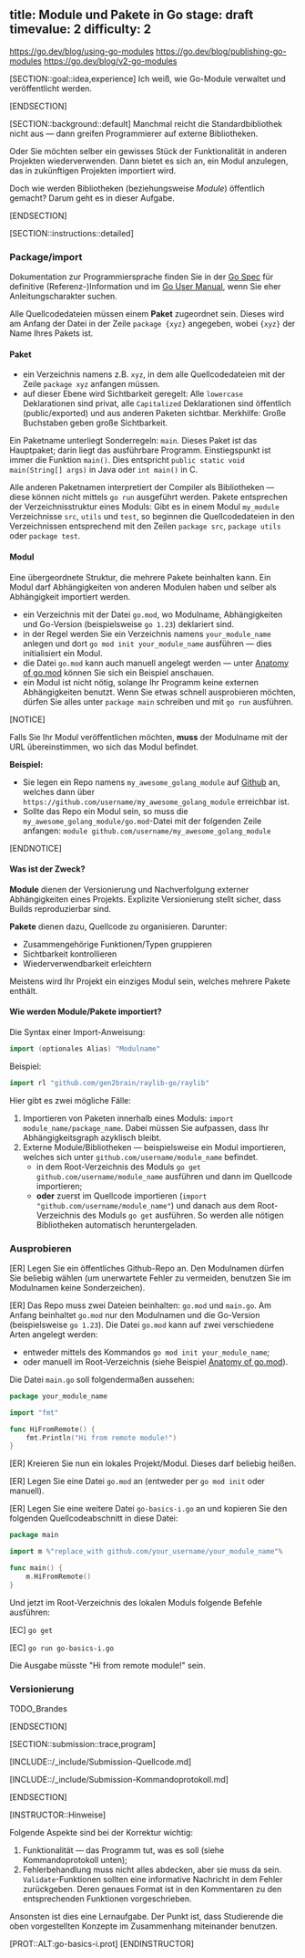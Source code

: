title: Module und Pakete in Go
stage: draft
timevalue: 2
difficulty: 2
---

https://go.dev/blog/using-go-modules
https://go.dev/blog/publishing-go-modules
https://go.dev/blog/v2-go-modules

[SECTION::goal::idea,experience]
Ich weiß, wie Go-Module verwaltet und veröffentlicht werden.

[ENDSECTION]

[SECTION::background::default]
Manchmal reicht die Standardbibliothek nicht aus — dann greifen Programmierer auf externe Bibliotheken.

Oder Sie möchten selber ein gewisses Stück der Funktionalität in anderen Projekten wiederverwenden. 
Dann bietet es sich an, ein Modul anzulegen, das in zukünftigen Projekten importiert wird.

Doch wie werden Bibliotheken (beziehungsweise _Module_) öffentlich gemacht? Darum geht es in dieser Aufgabe.


[ENDSECTION]

[SECTION::instructions::detailed]

### Package/import

Dokumentation zur Programmiersprache finden Sie in der
[Go Spec](https://go.dev/ref/spec)
für definitive (Referenz-)Information und im
[Go User Manual](https://go.dev/doc/),
wenn Sie eher Anleitungscharakter suchen.

Alle Quellcodedateien müssen einem **Paket** zugeordnet sein.
Dieses wird am Anfang der Datei in der Zeile `package {xyz}` angegeben, wobei `{xyz}` der Name Ihres Pakets ist.

#### Paket

- ein Verzeichnis namens z.B. `xyz`, in dem alle Quellcodedateien mit der Zeile `package xyz` anfangen müssen.
- auf dieser Ebene wird Sichtbarkeit geregelt: Alle `lowercase` Deklarationen sind privat, alle `Capitalized`
  Deklarationen sind öffentlich (public/exported) und aus anderen Paketen sichtbar.
  Merkhilfe: Große Buchstaben geben große Sichtbarkeit.

Ein Paketname unterliegt Sonderregeln: `main`.
Dieses Paket ist das Hauptpaket; darin liegt das ausführbare Programm.
Einstiegspunkt ist immer die Funktion `main()`.
Dies entspricht `public static void main(String[] args)` in Java oder
`int main()` in C.

Alle anderen Paketnamen interpretiert der Compiler als Bibliotheken — diese können nicht
mittels `go run` ausgeführt werden.
Pakete entsprechen der Verzeichnisstruktur eines Moduls: Gibt es in einem Modul `my_module` Verzeichnisse `src`, `utils`
und `test`, so beginnen die Quellcodedateien in den Verzeichnissen entsprechend mit den Zeilen `package src`, `package utils` oder
`package test`.

#### Modul

Eine übergeordnete Struktur, die mehrere Pakete beinhalten kann.
Ein Modul darf Abhängigkeiten von anderen Modulen haben und selber als Abhängigkeit importiert werden.

- ein Verzeichnis mit der Datei `go.mod`, wo Modulname, Abhängigkeiten und Go-Version (beispielsweise `go 1.23`) deklariert sind.
- in der Regel werden Sie ein Verzeichnis namens `your_module_name` anlegen und dort `go mod init your_module_name` ausführen — dies initialisiert ein Modul.
- die Datei `go.mod` kann auch manuell angelegt werden — unter [Anatomy of go.mod](https://encore.cloud/guide/go.mod) können Sie sich ein Beispiel anschauen.
- ein Modul ist nicht nötig, solange Ihr Programm keine externen Abhängigkeiten benutzt.
  Wenn Sie etwas schnell ausprobieren möchten, dürfen Sie alles unter `package main` schreiben und mit `go run` ausführen.

[NOTICE]

Falls Sie Ihr Modul veröffentlichen möchten, **muss** der Modulname mit der URL übereinstimmen, wo sich das Modul befindet.

**Beispiel:**

- Sie legen ein Repo namens `my_awesome_golang_module` auf [Github](https://github.com) an,
  welches dann über `https://github.com/username/my_awesome_golang_module` erreichbar ist.
- Sollte das Repo ein Modul sein, so muss die `my_awesome_golang_module/go.mod`-Datei mit der folgenden Zeile anfangen:
  `module github.com/username/my_awesome_golang_module`

[ENDNOTICE]


#### Was ist der Zweck?

**Module** dienen der Versionierung und Nachverfolgung externer Abhängigkeiten eines Projekts.
Explizite Versionierung stellt sicher, dass Builds reproduzierbar sind.

**Pakete** dienen dazu, Quellcode zu organisieren. Darunter:

- Zusammengehörige Funktionen/Typen gruppieren
- Sichtbarkeit kontrollieren
- Wiederverwendbarkeit erleichtern

Meistens wird Ihr Projekt ein einziges Modul sein, welches mehrere Pakete enthält.


#### Wie werden Module/Pakete importiert?

Die Syntax einer Import-Anweisung:

```go
import (optionales Alias) "Modulname"
```

Beispiel:

```go
import rl "github.com/gen2brain/raylib-go/raylib"
```

Hier gibt es zwei mögliche Fälle:

1. Importieren von Paketen innerhalb eines Moduls: `import module_name/package_name`.
   Dabei müssen Sie aufpassen, dass Ihr Abhängigkeitsgraph azyklisch bleibt.
2. Externe Module/Bibliotheken — beispielsweise ein Modul importieren, welches sich unter `github.com/username/module_name` befindet.
    - in dem Root-Verzeichnis des Moduls `go get github.com/username/module_name` ausführen und dann im Quellcode
      importieren;
    - **oder** zuerst im Quellcode importieren (`import "github.com/username/module_name"`) und danach aus dem Root-Verzeichnis des Moduls `go get` ausführen.
      So werden alle nötigen Bibliotheken automatisch heruntergeladen.


### Ausprobieren

[ER] Legen Sie ein öffentliches Github-Repo an.
Den Modulnamen dürfen Sie beliebig wählen (um unerwartete Fehler zu vermeiden, benutzen Sie im Modulnamen keine Sonderzeichen).

[ER] Das Repo muss zwei Dateien beinhalten: `go.mod` und `main.go`.
Am Anfang beinhaltet `go.mod` nur den Modulnamen und die Go-Version (beispielsweise `go 1.23`).
Die Datei `go.mod` kann auf zwei verschiedene Arten angelegt werden:

- entweder mittels des Kommandos `go mod init your_module_name`;
- oder manuell im Root-Verzeichnis (siehe Beispiel [Anatomy of go.mod](https://encore.cloud/guide/go.mod)).

Die Datei `main.go` soll folgendermaßen aussehen:

```go
package your_module_name

import "fmt"

func HiFromRemote() {
    fmt.Println("Hi from remote module!")
}
```

[ER] Kreieren Sie nun ein lokales Projekt/Modul. Dieses darf beliebig heißen.

[ER] Legen Sie eine Datei `go.mod` an (entweder per `go mod init` oder manuell).

[ER] Legen Sie eine weitere Datei `go-basics-i.go` an und kopieren Sie den folgenden Quellcodeabschnitt in diese Datei:

```go
package main

import m %"replace_with github.com/your_username/your_module_name"%

func main() {
    m.HiFromRemote()
}
```

Und jetzt im Root-Verzeichnis des lokalen Moduls folgende Befehle ausführen:

[EC] `go get`

[EC] `go run go-basics-i.go`

Die Ausgabe müsste "Hi from remote module!" sein.

### Versionierung

TODO_Brandes


[ENDSECTION]

[SECTION::submission::trace,program]

[INCLUDE::/_include/Submission-Quellcode.md]

[INCLUDE::/_include/Submission-Kommandoprotokoll.md]

[ENDSECTION]

[INSTRUCTOR::Hinweise]

Folgende Aspekte sind bei der Korrektur wichtig:

1. Funktionalität — das Programm tut, was es soll (siehe Kommandoprotokoll unten);
2. Fehlerbehandlung muss nicht alles abdecken, aber sie muss da sein.
   `Validate`-Funktionen sollten eine informative Nachricht in dem Fehler zurückgeben.
   Deren genaues Format ist in den Kommentaren zu den entsprechenden Funktionen vorgeschrieben.

Ansonsten ist dies eine Lernaufgabe.
Der Punkt ist, dass Studierende die oben vorgestellten Konzepte im Zusammenhang miteinander benutzen.

[PROT::ALT:go-basics-i.prot]
[ENDINSTRUCTOR]
